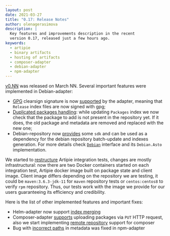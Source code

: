 ```yaml
---
layout: post
date: 2021-03-27
title: "0.17: Release Notes"
author: olenagerasimova
description: |
  Key features and improvements description in the recent
  version 0.17, released just a few hours ago.
keywords:
  - artipie
  - binary artifacts
  - hosting of artifacts
  - composer-adapter
  - debian-adapter
  - npm-adapter
---
```


[v0.NN](https://github.com/artipie/artipie/releases/tag/0.NN) was released on March NN. 
Several important features were implemented in Debian-adapter: 
- [GPG](https://en.wikipedia.org/wiki/GNU_Privacy_Guard) clearsign signature is now [supported](https://github.com/artipie/debian-adapter/issues/29) 
by the adapter, meaning that `Release` index files are now signed with gpg;
- [Duplicated packages handling](https://github.com/artipie/debian-adapter/issues/74): while updating 
`Packages` index we now check that the package to add is not present in the repository yet. 
If it does, the old package and metadata are removed and replaced with the new one;
- Debian-repository now [provides](https://github.com/artipie/debian-adapter/issues/51) some `sdk` 
and can be used as a dependency for the debian repository batch-update and indexes generation. For 
more details check [`Debian`](https://github.com/artipie/debian-adapter/blob/master/src/main/java/com/artipie/debian/Debian.java) 
interface and its `Debian.Asto` implementation.

We started to [restructure](https://github.com/artipie/artipie/issues/855) Artipie integration tests, 
changes are mostly infrastructural: now there are two Docker containers started on each integration test, 
Artipie docker image built on package state and client image. Client image differs depending on the 
repository we are testing, it could be `maven:3.6.3-jdk-11` for `maven` repository tests 
or `centos:centos8` to verify `rpm` repository. Thus, our tests work with the image we provide for 
our users guaranteeing its efficiency and credibility.

Here is the list of other implemented features and important fixes:
- Helm-adapter now support [index merging](https://github.com/artipie/helm-adapter/issues/102)
- Composer-adapter [supports](https://github.com/artipie/composer-adapter/issues/23) uploading packages via `PUT` HTTP request,
also we start implementing [remote repository](https://github.com/artipie/composer-adapter/issues/77) support for composer
- Bug with [incorrect paths](https://github.com/artipie/npm-adapter/issues/169) in metadata was fixed in npm-adapter
